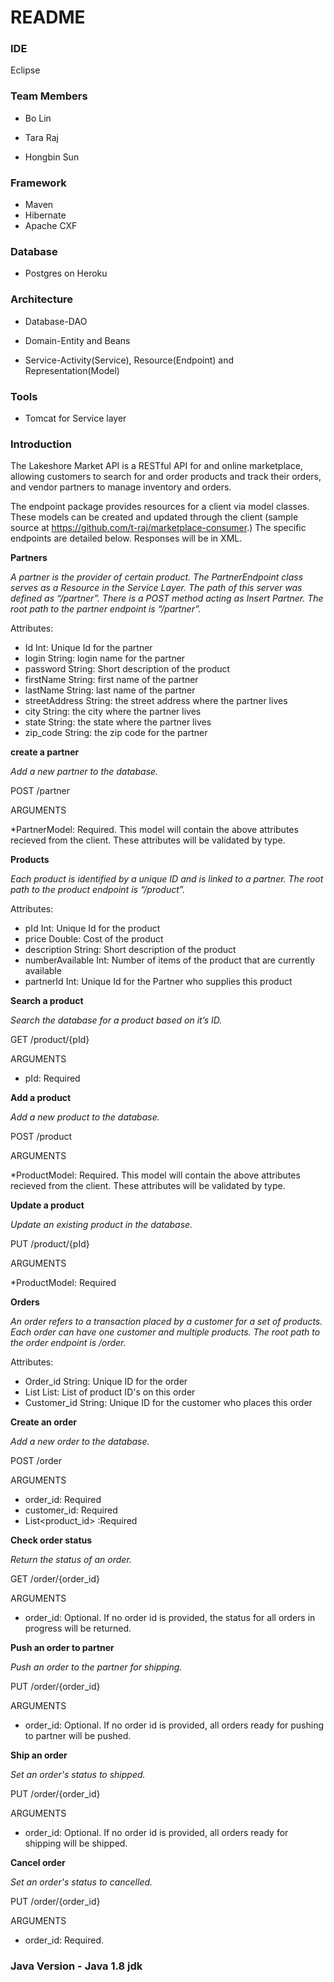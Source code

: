 # README #



### IDE ###

Eclipse

### Team Members ###

* Bo Lin

* Tara Raj

* Hongbin Sun


### Framework ###

* Maven 
* Hibernate
* Apache CXF

### Database ###
* Postgres on Heroku

### Architecture ###

* Database-DAO

* Domain-Entity and Beans

* Service-Activity(Service), Resource(Endpoint) and Representation(Model)

### Tools ###
* Tomcat for Service layer

### Introduction ###

The Lakeshore Market API is a RESTful API for and online marketplace, allowing customers to search for and order products and track their orders, and vendor partners to manage inventory and orders.

The endpoint package provides resources for a client via model classes. These models can be created and updated through the client (sample source at https://github.com/t-raj/marketplace-consumer.) The specific endpoints are detailed below. Responses will be in XML.


**Partners**


*A partner is the provider of certain product. The PartnerEndpoint class serves as a Resource in the Service Layer. The path of this server was defined as “/partner”. There is a POST method acting as Insert Partner. The root path to the partner endpoint is “/partner”.*


Attributes: 

* Id  Int: Unique Id for the partner
* login String: login name for the partner
* password String: Short description of the product
* firstName String: first name of the partner
* lastName String: last name of the partner
* streetAddress String: the street address where the partner lives
* city String: the city where the partner lives
* state String: the state where the partner lives
* zip_code String: the zip code for the partner


**create a partner**

*Add a new partner to the database.*

POST /partner

ARGUMENTS

*PartnerModel: Required. This model will contain the above attributes recieved from the client. These attributes will be validated by type.



**Products**


*Each product is identified by a unique ID and is linked to a partner. The root path to the product endpoint is “/product”.*


Attributes: 

* pId   Int: Unique Id for the product 
* price  Double: Cost of the product
* description String: Short description of the product
* numberAvailable  Int: Number of items of the product that are currently available
* partnerId  Int: Unique Id for the Partner who supplies this product


**Search a product**

*Search the database for a product based on it’s ID.*

GET /product/{pId}

ARGUMENTS

* pId: Required


**Add a product**

*Add a new product to the database.*

POST /product

ARGUMENTS

*ProductModel: Required. This model will contain the above attributes recieved from the client. These attributes will be validated by type.


**Update a product**

*Update an existing product in the database.*

PUT /product/{pId}

ARGUMENTS

*ProductModel: Required

**Orders**

*An order refers to a transaction placed by a customer for a set of products. Each order can have one customer and multiple products. The root path to the order endpoint is /order.*


Attributes: 

* Order_id    String: Unique ID for the order 
* List<ProductIds>    List<Integer>: List of product ID's on this order
* Customer_id String: Unique ID for the customer who places this order


**Create an order**

*Add a new order to the database.*

POST /order

ARGUMENTS

* order_id: Required
* customer_id: Required
* List<product_id> :Required


**Check order status**

*Return the status of an order.*

GET /order/{order_id}

ARGUMENTS

* order_id: Optional. If no order id is provided, the status for all orders in progress will be returned. 


**Push an order to partner**

*Push an order to the partner for shipping.*

PUT /order/{order_id}

ARGUMENTS

* order_id: Optional. If no order id is provided, all orders ready for pushing to partner will be pushed.


**Ship an order**

*Set an order's status to shipped.*

PUT /order/{order_id}

ARGUMENTS
* order_id: Optional. If no order id is provided, all orders ready for shipping will be shipped.


**Cancel order**

*Set an order's status to cancelled.*

PUT /order/{order_id}

ARGUMENTS
* order_id: Required.



### Java Version - Java 1.8 jdk ###